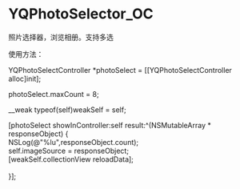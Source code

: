 # YQPhotoSelector_OC
照片选择器，浏览相册。支持多选<br>

使用方法：<br>

YQPhotoSelectController *photoSelect = [[YQPhotoSelectController alloc]init];<br>

photoSelect.maxCount = 8;<br>

__weak typeof(self)weakSelf = self;<br>

[photoSelect showInController:self result:^(NSMutableArray * responseObject) {<br>
	NSLog(@"%lu",responseObject.count);<br>
	self.imageSource = responseObject;<br>
	[weakSelf.collectionView reloadData];<br> 	
    }];
